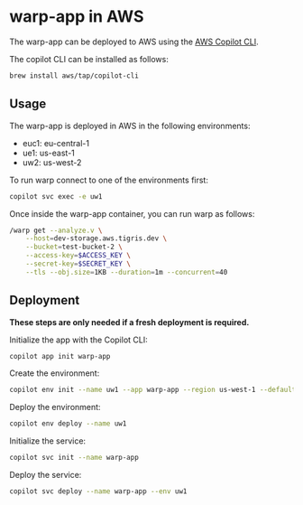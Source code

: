 # warp-app in AWS

The warp-app can be deployed to AWS using the [AWS Copilot CLI](https://aws.github.io/copilot-cli/).

The copilot CLI can be installed as follows:

```bash
brew install aws/tap/copilot-cli
```

## Usage

The warp-app is deployed in AWS in the following environments:

- euc1: eu-central-1
- ue1: us-east-1
- uw2: us-west-2

To run warp connect to one of the environments first:

```bash
copilot svc exec -e uw1
```

Once inside the warp-app container, you can run warp as follows:

```bash
/warp get --analyze.v \
    --host=dev-storage.aws.tigris.dev \
    --bucket=test-bucket-2 \
    --access-key=$ACCESS_KEY \
    --secret-key=$SECRET_KEY \
    --tls --obj.size=1KB --duration=1m --concurrent=40
```

## Deployment

**These steps are only needed if a fresh deployment is required.**

Initialize the app with the Copilot CLI:

```bash
copilot app init warp-app
```

Create the environment:

```bash
copilot env init --name uw1 --app warp-app --region us-west-1 --default-config
```

Deploy the environment:

```bash
copilot env deploy --name uw1
```

Initialize the service:

```bash
copilot svc init --name warp-app
```

Deploy the service:

```bash
copilot svc deploy --name warp-app --env uw1
```
